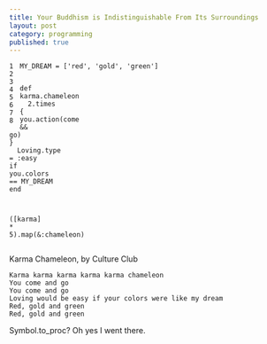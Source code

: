 ```yaml
---
title: Your Buddhism is Indistinguishable From Its Surroundings
layout: post
category: programming
published: true
---
```

<div class="ruby"><pre style="overflow: hidden;"><code class="line_number" style="float: left; margin-right: 1em">1
2
3
4
5
6
7
8</code><code><span class="constant">MY_DREAM</span> <span class="punct">=</span> <span class="punct">['</span><span class="string">red</span><span class="punct">',</span> <span class="punct">'</span><span class="string">gold</span><span class="punct">',</span> <span class="punct">'</span><span class="string">green</span><span class="punct">']</span>

<span class="keyword">def </span><span class="method">karma.chameleon</span>
&nbsp;&nbsp;<span class="number">2</span><span class="punct">.</span><span class="ident">times</span> <span class="punct">{</span> <span class="ident">you</span><span class="punct">.</span><span class="ident">action</span><span class="punct">(</span><span class="ident">come</span> <span class="punct">&amp;&amp;</span> <span class="ident">go</span><span class="punct">)</span> <span class="punct">}</span>
&nbsp;&nbsp;<span class="constant">Loving</span><span class="punct">.</span><span class="ident">type</span> <span class="punct">=</span> <span class="symbol">:easy</span> <span class="keyword">if</span> <span class="ident">you</span><span class="punct">.</span><span class="ident">colors</span> <span class="punct">==</span> <span class="constant">MY_DREAM</span>
<span class="keyword">end</span>

<span class="punct">([</span><span class="ident">karma</span><span class="punct">]</span> <span class="punct">*</span> <span class="number">5</span><span class="punct">).</span><span class="ident">map</span><span class="punct">(&amp;</span><span class="symbol">:chameleon</span><span class="punct">)</span>
</code></pre></div>

<!-- read more -->

Karma Chameleon, by Culture Club

    Karma karma karma karma karma chameleon
    You come and go
    You come and go
    Loving would be easy if your colors were like my dream
    Red, gold and green
    Red, gold and green

Symbol.to_proc?  Oh yes I went there.

